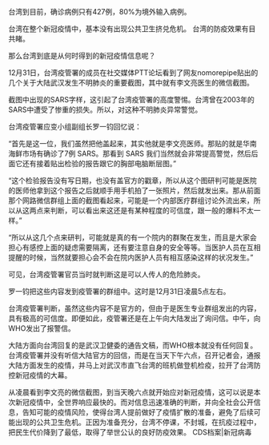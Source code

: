 台湾到目前，确诊病例只有427例，80%为境外输入病例。

台湾在整个新冠疫情中，基本没有出现公共卫生挤兑危机。 台湾的防疫效果有目共睹。

那么台湾到底是从何时得到的新冠疫情信息呢？

12月31日，台湾疫管署的成员在社交媒体PTT论坛看到了网友nomorepipe贴出的几个关于大陆武汉发生不明肺炎的重要截图，其中就有李文亮医生的微信截图。

截图中出现的SARS字样，这引起了台湾疫管署的高度警惕。台湾曾在2003年的SARS中遭受了惨重的损失。所以，对这种不明肺炎异常警觉。

台湾疫管署应变小组副组长罗一钧回忆说：

“首先是这一位，我们虽然把他盖起来，其实他就是李文亮医师。那贴的就是华南海鲜市场有确诊了7例 SARS。那看到 SARS 我们当然就会非常提高警觉，然后后面它还有接着贴出检验的报告跟它的胸部电脑断层图。”

“这个检验报告没有写日期，也没有盖官方的戳章，所以从这个图研判可能是医院的医师他拿到这个报告之后就顺手用手机拍了一张照片，然后就发出来。那从前面那个网路微信群组上面的截图看起来，可能是一个内部医疗群组讨论外流出来，所以从这两点来判断，可以看出来这还是有某种程度的可信度，跟一般的爆料不太一样。”

“所以从这几个点来研判，可能就是真的有一个院内的群聚在发生，而且是大家会担心有感控上面的疑虑需要隔离，还有要注意自身的安全等等。当医护人员在互相提醒的时候，当然就要担心会不会在院内医护人员有相互感染这样的状况发生。”

可见，台湾疫管署官员当时就判断这是可以人传人的危险肺炎。

罗一钧把这些内容发到疫管署的群组中。这时是12月31日凌晨5点左右。

台湾疫管署判断，虽然这些内容不是官方的，但由于是医生专业群组发出的内容，具有极高的可信度。即便如此，疫管署还是在上午向大陆发出了询问信。中午，向WHO发出了报警信。

大陆方面向台湾回复的是武汉卫健委的通告文稿，而WHO根本就没有任何回复。 台湾疫管署并没有听信大陆官方的回信，而是在当天下午六点，召开记者会，通报大陆方面发生的疫情，并马上对武汉市直飞台湾的班机做登机检疫，拉开了台湾防控新冠疫情的大幕。

从凌晨看到李文亮的微信截图，到当天晚六点就开始应对新冠疫情，这可以说是本次新冠疫情中，全世界响应最快的。而对信息迅速准确的判断，并向全社会公开信息，告知可能的疫情风险，使得台湾人提前做好了疫情扩散的准备，避免了后续可能出现的公共卫生危机。正因为准备充分，台湾不停课，不封城，在抗疫过程中，把民生代价降到了最低，取得了举世公认的良好防疫效果。 CDS档案|新冠病毒


